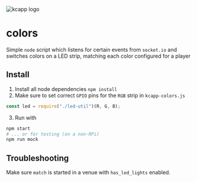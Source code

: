![kcapp logo](https://raw.githubusercontent.com/wiki/kcapp/frontend/images/logo/kcapp_plus_led.png)
# colors
Simple `node` script which listens for certain events from `socket.io` and switches colors on a LED strip, matching each color configured for a player

## Install
1. Install all node dependencies `npm install`
2. Make sure to set correct `GPIO` pins for the `RGB` strip in `kcapp-colors.js`
```js
const led = require("./led-util")(R, G, B);
```
3. Run with
```bash
npm start
# ... or for testing (on a non-RPi)
npm run mock
```

## Troubleshooting
Make sure `match` is started in a venue with `has_led_lights` enabled.
